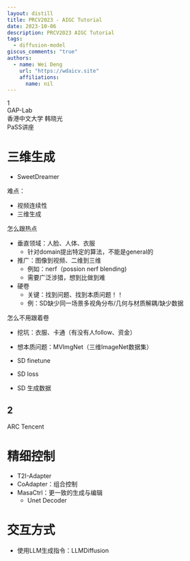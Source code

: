 ```yaml
---  
layout: distill  
title: PRCV2023 - AIGC Tutorial  
date: 2023-10-06  
description: PRCV2023 AIGC Tutorial  
tags:  
  - diffusion-model  
giscus_comments: "true"  
authors:  
  - name: Wei Deng  
    url: "https://wdaicv.site"  
    affiliations:  
      name: nil  
---  
```

1  
GAP-Lab  
香港中文大学 韩晓光  
PaSS讲座  
# 三维生成  
- SweetDreamer  
  
难点：  
- 视频连续性  
- 三维生成  
  
怎么跟热点  
- 垂直领域：人脸、人体、衣服  
	- 针对domain提出特定的算法，不能是general的  
- 推广：图像到视频、二维到三维  
	- 例如：nerf（possion nerf blending)  
	- 需要广泛涉猎，想到比做到难  
- 硬卷  
	- 关键：找到问题、找到本质问题！！  
	- 例：SD缺少同一场景多视角分布/几何与材质解耦/缺少数据  
  
怎么不用跟着卷  
- 挖坑：衣服、卡通（有没有人follow、资金）  
- 想本质问题：MVImgNet（三维ImageNet数据集）  
  
- SD finetune  
- SD loss  
- SD 生成数据  
  
2  
---  
ARC Tencent  
  
# 精细控制  
- T2I-Adapter  
- CoAdapter：组合控制  
- MasaCtrl：更一致的生成与编辑  
	- Unet Decoder  
  
# 交互方式  
- 使用LLM生成指令：LLMDiffusion